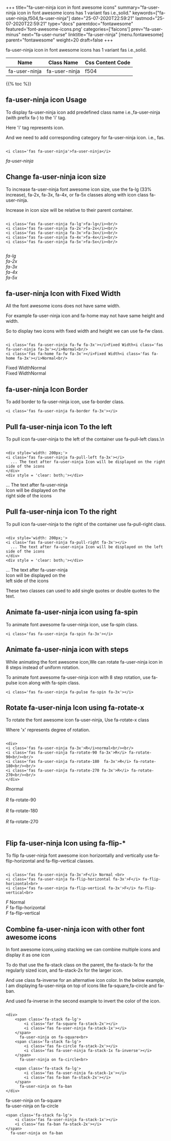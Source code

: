 +++
title="fa-user-ninja icon in font awesome icons"
summary="fa-user-ninja icon in font awesome icons has 1 variant fas i.e.,solid."
keywords=["fa-user-ninja,f504,fa-user-ninja"]
date="25-07-2020T22:59:21"
lastmod="25-07-2020T22:59:21"
type="docs"
parentdoc="fontawesome"
featured='font-awesome-icons.png'
categories=['faicons']
prev="fa-user-minus"
next="fa-user-nurse"
linktitle="fa-user-ninja"
[menu.fontawesome]
parent="fontawesome"
weight=20
draft=false
+++


fa-user-ninja icon in font awesome icons has 1 variant fas i.e.,solid.

<div class='table-responsive'><table class='table'><thead><tr><th>Name</th><th>Class Name</th><th>Css Content Code</th></tr></thead><tbody><tr><td>fa-user-ninja</td><td>fa-user-ninja</td><td>f504</td></tr></tbody></table></div>


{{% toc %}}


## fa-user-ninja icon Usage

To display fa-user-ninja icon add predefined class name i.e.,fa-user-ninja (with prefix fa-) to the 'i' tag.

Here 'i' tag represents icon.

And we need to add corresponding category for fa-user-ninja icon. i.e., fas.


```

<i class='fas fa-user-ninja'>fa-user-ninja</i>
```

<i class='fas fa-user-ninja'>fa-user-ninja</i>




## Change fa-user-ninja icon size
To increase fa-user-ninja font awesome icon size, use the fa-lg (33% increase), fa-2x, fa-3x, fa-4x, or fa-5x classes along with icon class fa-user-ninja.

Increase in icon size will be relative to their parent container. 

```

<i class='fas fa-user-ninja fa-lg'>fa-lg</i><br/>
<i class='fas fa-user-ninja fa-2x'>fa-2x</i><br/>
<i class='fas fa-user-ninja fa-3x'>fa-3x</i><br/>
<i class='fas fa-user-ninja fa-4x'>fa-4x</i><br/>
<i class='fas fa-user-ninja fa-5x'>fa-5x</i><br/>
            
```

<i class='fas fa-user-ninja fa-lg'>fa-lg</i><br/>
<i class='fas fa-user-ninja fa-2x'>fa-2x</i><br/>
<i class='fas fa-user-ninja fa-3x'>fa-3x</i><br/>
<i class='fas fa-user-ninja fa-4x'>fa-4x</i><br/>
<i class='fas fa-user-ninja fa-5x'>fa-5x</i><br/>
            



## fa-user-ninja Icon with Fixed Width 

All the font awesome icons does not have same width.

For example fa-user-ninja icon and fa-home may not have same height and width.

So to display two icons with fixed width and height we can use fa-fw class.


```

<i class='fas fa-user-ninja fa-fw fa-3x'></i>Fixed Width<i class='fas fa-user-ninja fa-3x'></i>Normal<br/>
<i class='fas fa-home fa-fw fa-3x'></i>Fixed Width<i class='fas fa-home fa-3x'></i>Normal<br/>
```

<i class='fas fa-user-ninja fa-fw fa-3x'></i>Fixed Width<i class='fas fa-user-ninja fa-3x'></i>Normal<br/>
<i class='fas fa-home fa-fw fa-3x'></i>Fixed Width<i class='fas fa-home fa-3x'></i>Normal<br/>



## fa-user-ninja Icon Border 

To add border to fa-user-ninja icon, use fa-border class.


```
<i class='fas fa-user-ninja fa-border fa-3x'></i>

```
<i class='fas fa-user-ninja fa-border fa-3x'></i>





## Pull fa-user-ninja icon To the left

To pull icon fa-user-ninja to the left of the container use fa-pull-left class.\n

```

<div style='width: 200px;'>
<i class='fas fa-user-ninja fa-pull-left fa-3x'></i>
  ... The text after fa-user-ninja Icon will be displayed on the right side of the icons
</div>
<div style = 'clear: both;'></div>
```

<div style='width: 200px;'>
<i class='fas fa-user-ninja fa-pull-left fa-3x'></i>
  ... The text after fa-user-ninja Icon will be displayed on the right side of the icons
</div>
<div style = 'clear: both;'></div>




## Pull fa-user-ninja icon To the right
To pull icon fa-user-ninja to the right of the container use fa-pull-right class.

```

<div style='width: 200px;'>
<i class='fas fa-user-ninja fa-pull-right fa-3x'></i>
  ... The text after fa-user-ninja Icon will be displayed on the left side of the icons
</div>
<div style = 'clear: both;'></div>
```

<div style='width: 200px;'>
<i class='fas fa-user-ninja fa-pull-right fa-3x'></i>
  ... The text after fa-user-ninja Icon will be displayed on the left side of the icons
</div>
<div style = 'clear: both;'></div>

These two classes can used to add single quotes or double quotes to the text.


## Animate fa-user-ninja icon using fa-spin
To animate font awesome fa-user-ninja icon, use fa-spin class.

```
<i class='fas fa-user-ninja fa-spin fa-3x'></i>
```
<i class='fas fa-user-ninja fa-spin fa-3x'></i>




## Animate fa-user-ninja icon with steps
While animating the font awesome icon,We can rotate fa-user-ninja icon in 8 steps instead of uniform rotation.

To animate font awesome fa-user-ninja icon with 8 step rotation, use fa-pulse icon along with fa-spin class.


```
<i class='fas fa-user-ninja fa-pulse fa-spin fa-3x'></i>

```
<i class='fas fa-user-ninja fa-pulse fa-spin fa-3x'></i>





## Rotate fa-user-ninja Icon using fa-rotate-x
To rotate the font awesome icon fa-user-ninja, Use fa-rotate-x class

Where 'x' represents degree of rotation.


```

<div>
<i class='fas fa-user-ninja fa-3x'>R</i>normal<br/><br/>
<i class='fas fa-user-ninja fa-rotate-90 fa-3x'>R</i> fa-rotate-90<br/><br/> 
<i class='fas fa-user-ninja fa-rotate-180  fa-3x'>R</i> fa-rotate-180<br/><br/> 
<i class='fas fa-user-ninja fa-rotate-270 fa-3x'>R</i> fa-rotate-270<br/><br/>
</div>
```

<div>
<i class='fas fa-user-ninja fa-3x'>R</i>normal<br/><br/>
<i class='fas fa-user-ninja fa-rotate-90 fa-3x'>R</i> fa-rotate-90<br/><br/> 
<i class='fas fa-user-ninja fa-rotate-180  fa-3x'>R</i> fa-rotate-180<br/><br/> 
<i class='fas fa-user-ninja fa-rotate-270 fa-3x'>R</i> fa-rotate-270<br/><br/>
</div>




## Flip fa-user-ninja Icon using fa-flip-*
To flip fa-user-ninja font awesome icon horizontally and vertically use fa-flip-horizontal and fa-flip-vertical classes. 

```

<i class='fas fa-user-ninja fa-3x'>F</i> Normal <br>
<i class='fas fa-user-ninja fa-flip-horizontal fa-3x'>F</i> fa-flip-horizontal<br>
<i class='fas fa-user-ninja fa-flip-vertical fa-3x'>F</i> fa-flip-vertical<br>
```

<i class='fas fa-user-ninja fa-3x'>F</i> Normal <br>
<i class='fas fa-user-ninja fa-flip-horizontal fa-3x'>F</i> fa-flip-horizontal<br>
<i class='fas fa-user-ninja fa-flip-vertical fa-3x'>F</i> fa-flip-vertical<br>




## Combine fa-user-ninja icon with other font awesome icons
In font awesome icons,using stacking we can combine multiple icons and display it as one icon 

To do that use the fa-stack class on the parent, the fa-stack-1x for the regularly sized icon, and fa-stack-2x for the larger icon.

And use class fa-inverse for an alternative icon color. 
In the below example, I am displaying fa-user-ninja on top of icons like fa-square,fa-circle and fa-ban.

And used fa-inverse in the second example to invert the color of the icon.

```

<div>
    <span class='fa-stack fa-lg'>
        <i class='far fa-square fa-stack-2x'></i>
        <i class='fas fa-user-ninja fa-stack-1x'></i>
    </span>
      fa-user-ninja on fa-square<br>
    <span class='fa-stack fa-lg'>
        <i class='fas fa-circle fa-stack-2x'></i>
        <i class='fas fa-user-ninja fa-stack-1x fa-inverse'></i>
    </span>
      fa-user-ninja on fa-circle<br>

    <span class='fa-stack fa-lg'>
        <i class='fas fa-user-ninja fa-stack-1x'></i>
        <i class='fas fa-ban fa-stack-2x'></i>
    </span>
      fa-user-ninja on fa-ban
</div>
```

<div>
    <span class='fa-stack fa-lg'>
        <i class='far fa-square fa-stack-2x'></i>
        <i class='fas fa-user-ninja fa-stack-1x'></i>
    </span>
      fa-user-ninja on fa-square<br>
    <span class='fa-stack fa-lg'>
        <i class='fas fa-circle fa-stack-2x'></i>
        <i class='fas fa-user-ninja fa-stack-1x fa-inverse'></i>
    </span>
      fa-user-ninja on fa-circle<br>

    <span class='fa-stack fa-lg'>
        <i class='fas fa-user-ninja fa-stack-1x'></i>
        <i class='fas fa-ban fa-stack-2x'></i>
    </span>
      fa-user-ninja on fa-ban
</div>






